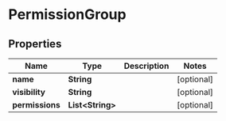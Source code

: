 

# PermissionGroup

## Properties

Name | Type | Description | Notes
------------ | ------------- | ------------- | -------------
**name** | **String** |  |  [optional]
**visibility** | **String** |  |  [optional]
**permissions** | **List&lt;String&gt;** |  |  [optional]




